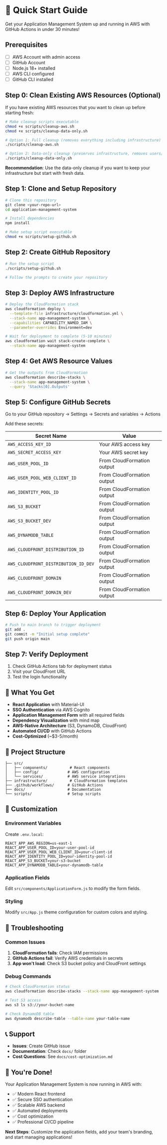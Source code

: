 # 🚀 Quick Start Guide

Get your Application Management System up and running in AWS with GitHub Actions in under 30 minutes!

## Prerequisites

- [ ] AWS Account with admin access
- [ ] GitHub Account
- [ ] Node.js 18+ installed
- [ ] AWS CLI configured
- [ ] GitHub CLI installed

## Step 0: Clean Existing AWS Resources (Optional)

If you have existing AWS resources that you want to clean up before starting fresh:

```bash
# Make cleanup scripts executable
chmod +x scripts/cleanup-aws.sh
chmod +x scripts/cleanup-data-only.sh

# Option 1: Full cleanup (removes everything including infrastructure)
./scripts/cleanup-aws.sh

# Option 2: Data-only cleanup (preserves infrastructure, removes users/data)
./scripts/cleanup-data-only.sh
```

**Recommendation**: Use the data-only cleanup if you want to keep your infrastructure but start with fresh data.

## Step 1: Clone and Setup Repository

```bash
# Clone this repository
git clone <your-repo-url>
cd application-management-system

# Install dependencies
npm install

# Make setup script executable
chmod +x scripts/setup-github.sh
```

## Step 2: Create GitHub Repository

```bash
# Run the setup script
./scripts/setup-github.sh

# Follow the prompts to create your repository
```

## Step 3: Deploy AWS Infrastructure

```bash
# Deploy the CloudFormation stack
aws cloudformation deploy \
  --template-file infrastructure/cloudformation.yml \
  --stack-name app-management-system \
  --capabilities CAPABILITY_NAMED_IAM \
  --parameter-overrides Environment=dev

# Wait for deployment to complete (5-10 minutes)
aws cloudformation wait stack-create-complete \
  --stack-name app-management-system
```

## Step 4: Get AWS Resource Values

```bash
# Get the outputs from CloudFormation
aws cloudformation describe-stacks \
  --stack-name app-management-system \
  --query 'Stacks[0].Outputs'
```

## Step 5: Configure GitHub Secrets

Go to your GitHub repository → Settings → Secrets and variables → Actions

Add these secrets:

| Secret Name | Value |
|-------------|-------|
| `AWS_ACCESS_KEY_ID` | Your AWS access key |
| `AWS_SECRET_ACCESS_KEY` | Your AWS secret key |
| `AWS_USER_POOL_ID` | From CloudFormation output |
| `AWS_USER_POOL_WEB_CLIENT_ID` | From CloudFormation output |
| `AWS_IDENTITY_POOL_ID` | From CloudFormation output |
| `AWS_S3_BUCKET` | From CloudFormation output |
| `AWS_S3_BUCKET_DEV` | From CloudFormation output |
| `AWS_DYNAMODB_TABLE` | From CloudFormation output |
| `AWS_CLOUDFRONT_DISTRIBUTION_ID` | From CloudFormation output |
| `AWS_CLOUDFRONT_DISTRIBUTION_ID_DEV` | From CloudFormation output |
| `AWS_CLOUDFRONT_DOMAIN` | From CloudFormation output |
| `AWS_CLOUDFRONT_DOMAIN_DEV` | From CloudFormation output |

## Step 6: Deploy Your Application

```bash
# Push to main branch to trigger deployment
git add .
git commit -m "Initial setup complete"
git push origin main
```

## Step 7: Verify Deployment

1. Check GitHub Actions tab for deployment status
2. Visit your CloudFront URL
3. Test the login functionality

## 🎯 What You Get

- **React Application** with Material-UI
- **SSO Authentication** via AWS Cognito
- **Application Management Form** with all required fields
- **Dependency Visualization** with mind map
- **AWS-Native Architecture** (S3, DynamoDB, CloudFront)
- **Automated CI/CD** with GitHub Actions
- **Cost-Optimized** (~$3-5/month)

## 📁 Project Structure

```
├── src/
│   ├── components/          # React components
│   ├── config/             # AWS configuration
│   └── services/           # AWS service integrations
├── infrastructure/          # CloudFormation templates
├── .github/workflows/      # GitHub Actions
├── docs/                   # Documentation
└── scripts/                # Setup scripts
```

## 🔧 Customization

### Environment Variables

Create `.env.local`:

```env
REACT_APP_AWS_REGION=us-east-1
REACT_APP_USER_POOL_ID=your-user-pool-id
REACT_APP_USER_POOL_WEB_CLIENT_ID=your-client-id
REACT_APP_IDENTITY_POOL_ID=your-identity-pool-id
REACT_APP_S3_BUCKET=your-s3-bucket
REACT_APP_DYNAMODB_TABLE=your-dynamodb-table
```

### Application Fields

Edit `src/components/ApplicationForm.js` to modify the form fields.

### Styling

Modify `src/App.js` theme configuration for custom colors and styling.

## 🚨 Troubleshooting

### Common Issues

1. **CloudFormation fails**: Check IAM permissions
2. **GitHub Actions fail**: Verify AWS credentials in secrets
3. **App won't load**: Check S3 bucket policy and CloudFront settings

### Debug Commands

```bash
# Check CloudFormation status
aws cloudformation describe-stacks --stack-name app-management-system

# Test S3 access
aws s3 ls s3://your-bucket-name

# Check DynamoDB table
aws dynamodb describe-table --table-name your-table-name
```

## 📞 Support

- **Issues**: Create GitHub issue
- **Documentation**: Check `docs/` folder
- **Cost Questions**: See `docs/cost-optimization.md`

## 🎉 You're Done!

Your Application Management System is now running in AWS with:

- ✅ Modern React frontend
- ✅ Secure SSO authentication
- ✅ Scalable AWS backend
- ✅ Automated deployments
- ✅ Cost optimization
- ✅ Professional CI/CD pipeline

**Next Steps**: Customize the application fields, add your team's branding, and start managing applications!
